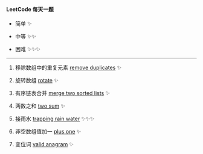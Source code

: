 #### LeetCode 每天一题

* 简单 ✨ 

* 中等 ✨✨

* 困难 ✨✨✨ 

***

1. 移除数组中的重复元素 [remove duplicates](https://leetcode-cn.com/problems/remove-duplicates-from-sorted-array/) ✨

2. 旋转数组 [rotate](https://leetcode-cn.com/problems/rotate-array/) ✨
3. 有序链表合并 [merge two sorted lists](https://leetcode-cn.com/problems/merge-two-sorted-lists/) ✨
4. 两数之和 [two sum](https://leetcode-cn.com/problems/two-sum/) ✨
5. 接雨水 [trapping rain water](https://leetcode-cn.com/problems/trapping-rain-water/) ✨✨✨
6. 非空数组值加一 [plus one](https://leetcode-cn.com/problems/plus-one/) ✨
7. 变位词 [valid anagram](https://leetcode-cn.com/problems/valid-anagram/) ✨

